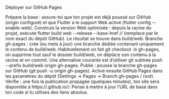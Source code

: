Déployer sur GitHub Pages

Prépare la base : assure-toi que ton projet est déjà poussé sur GitHub (origin configuré) et que Flutter a le support Web activé (flutter config --enable-web).
Construis la version Web optimisée : depuis la racine du projet, exécute flutter build web --release --base-href /<nom-du-repo>/ (remplace <nom-du-repo> par le nom exact du dépôt GitHub). Le résultat se trouve dans build/web.
Branche gh-pages : crée (ou mets à jour) une branche dédiée contenant uniquement le contenu de build/web. Habituellement on fait git checkout -b gh-pages, on supprime tout sauf le dossier build/web, on déplace son contenu à la racine et on commit. Une alternative courante est d’utiliser git subtree push --prefix build/web origin gh-pages.
Publie : pousse la branche gh-pages sur GitHub (git push -u origin gh-pages). Active ensuite GitHub Pages dans les paramètres du dépôt (Settings → Pages → Branch gh-pages / root).
Vérifie : une fois la publication propagée (quelques minutes), ton site sera disponible à https://<ton-utilisateur>.github.io/<nom-du-repo>/. Pense à mettre à jour l’URL de base dans ton code si tu utilises des liens absolus.